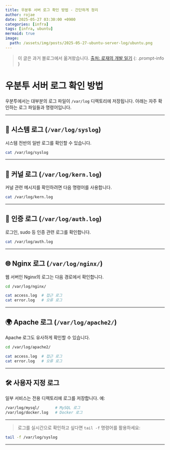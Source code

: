 ```yaml
---
title: 우분투 서버 로그 확인 방법 - 간단하게 정리
author: rojae
date: 2025-05-27 03:30:00 +0900
categories: [infra]
tags: [infra, ubuntu]
mermaid: true
image:
  path: /assets/img/posts/2025-05-27-ubuntu-server-log/ubuntu.png
---
```


> 이 글은 과거 블로그에서 옮겨왔습니다.
> [출처: 로재의 개발 일기](https://redcoder.tistory.com/347)
{: .prompt-info }

# 우분투 서버 로그 확인 방법

우분투에서는 대부분의 로그 파일이 `/var/log` 디렉토리에 저장됩니다. 아래는 자주 확인하는 로그 파일들과 명령어입니다.

---

## 📄 시스템 로그 (`/var/log/syslog`)

시스템 전반의 일반 로그를 확인할 수 있습니다.

```bash
cat /var/log/syslog
```

---

## 🧩 커널 로그 (`/var/log/kern.log`)

커널 관련 메시지를 확인하려면 다음 명령어를 사용합니다.

```bash
cat /var/log/kern.log
```

---

## 🔐 인증 로그 (`/var/log/auth.log`)

로그인, sudo 등 인증 관련 로그를 확인합니다.

```bash
cat /var/log/auth.log
```

---

## 🌐 Nginx 로그 (`/var/log/nginx/`)

웹 서버인 Nginx의 로그는 다음 경로에서 확인합니다.

```bash
cd /var/log/nginx/

cat access.log  # 접근 로그
cat error.log   # 오류 로그
```

---

## 🌍 Apache 로그 (`/var/log/apache2/`)

Apache 로그도 유사하게 확인할 수 있습니다.

```bash
cd /var/log/apache2/

cat access.log  # 접근 로그
cat error.log   # 오류 로그
```

---

## 🛠 사용자 지정 로그

일부 서비스는 전용 디렉토리에 로그를 저장합니다. 예:

```bash
/var/log/mysql/       # MySQL 로그
/var/log/docker.log   # Docker 로그
```

---

> 로그를 실시간으로 확인하고 싶다면 `tail -f` 명령어를 활용하세요:

```bash
tail -f /var/log/syslog
```

---
